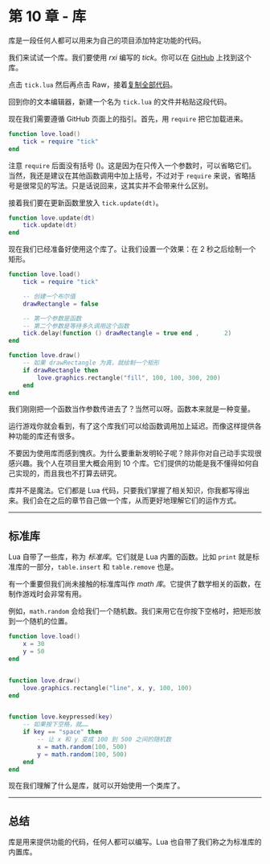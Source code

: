 # 第 10 章 - 库

库是一段任何人都可以用来为自己的项目添加特定功能的代码。

我们来试试一个库。我们要使用 *rxi* 编写的 *tick*。你可以在 [GitHub](https://github.com/rxi/tick) 上找到这个库。

点击 `tick.lua` 然后再点击 Raw，接着[复制全部代码](https://raw.githubusercontent.com/rxi/tick/master/tick.lua)。

回到你的文本编辑器，新建一个名为 `tick.lua` 的文件并粘贴这段代码。

现在我们需要遵循 GitHub 页面上的指引。首先，用 `require` 把它加载进来。

```lua
function love.load()
    tick = require "tick"
end
```

注意 `require` 后面没有括号 ()。这是因为在只传入一个参数时，可以省略它们。当然，我还是建议在其他函数调用中加上括号，不过对于 `require` 来说，省略括号是很常见的写法。只是话说回来，这其实并不会带来什么区别。

接着我们要在更新函数里放入 `tick.update(dt)`。

```lua
function love.update(dt)
    tick.update(dt)
end
```

现在我们已经准备好使用这个库了。让我们设置一个效果：在 2 秒之后绘制一个矩形。

```lua
function love.load()
    tick = require "tick"

    -- 创建一个布尔值
    drawRectangle = false

    -- 第一个参数是函数
    -- 第二个参数是等待多久调用这个函数
    tick.delay(function () drawRectangle = true end ,       2)
end

function love.draw()
    -- 如果 drawRectangle 为真，就绘制一个矩形
    if drawRectangle then
        love.graphics.rectangle("fill", 100, 100, 300, 200)
    end
end
```

我们刚刚把一个函数当作参数传进去了？当然可以呀。函数本来就是一种变量。

运行游戏你就会看到，有了这个库我们可以给函数调用加上延迟。而像这样提供各种功能的库还有很多。

不要因为使用库而感到愧疚。为什么要重新发明轮子呢？除非你对自己动手实现很感兴趣。我个人在项目里大概会用到 10 个库。它们提供的功能是我不懂得如何自己实现的，而且我也不打算去研究。

库并不是魔法。它们都是 Lua 代码，只要我们掌握了相关知识，你我都写得出来。我们会在之后的章节自己做一个库，从而更好地理解它们的运作方式。

___

## 标准库

Lua 自带了一些库，称为 *标准库*。它们就是 Lua 内置的函数。比如 `print` 就是标准库的一部分，`table.insert` 和 `table.remove` 也是。

有一个重要但我们尚未接触的标准库叫作 *math 库*。它提供了数学相关的函数，在制作游戏时会非常有用。

例如，`math.random` 会给我们一个随机数。我们来用它在你按下空格时，把矩形放到一个随机的位置。

```lua
function love.load()
    x = 30
    y = 50
end


function love.draw()
    love.graphics.rectangle("line", x, y, 100, 100)
end


function love.keypressed(key)
    -- 如果按下空格，就……
    if key == "space" then
        -- 让 x 和 y 变成 100 到 500 之间的随机数
        x = math.random(100, 500)
        y = math.random(100, 500)
    end
end
```

现在我们理解了什么是库，就可以开始使用一个类库了。

___

## 总结

库是用来提供功能的代码，任何人都可以编写。Lua 也自带了我们称之为标准库的内置库。
